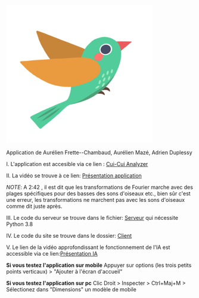 ![alt text](https://github.com/Panda-Dreamer/ES-Cui-cui.ml/blob/main/client/resources/logo.svg)



Application de Aurélien Frette--Chambaud, Aurélien Mazé, Adrien Duplessy

I. L'application est accesible via ce lien : [Cui-Cui Analyzer](https://cui-cui.ml)


II. La vidéo se trouve à ce lien: [Présentation application](https://youtu.be/SdGn9vRxyjI)

  *NOTE*: A 2:42 , il est dit que les transformations de Fourier marche avec des plages spécifiques pour des basses des sons d'oiseaux etc., bien sûr c'est une erreur, 
    les transformations ne marchent pas avec les sons d'oiseaux comme dit juste après.


III. Le code du serveur se trouve dans le fichier: [Serveur](https://github.com/Panda-Dreamer/ES-Cui-cui.ml/tree/main/server) qui nécessite Python 3.8 


IV. Le code du site se trouve dans le dossier: [Client](https://github.com/Panda-Dreamer/ES-Cui-cui.ml/tree/main/client)


V. Le lien de la vidéo approfondissant le fonctionnement de l'IA est accessible via ce lien:[Présentation IA](https://youtu.be/V0IeZ-uRZok)




**Si vous testez l'application sur mobile**
Appuyer sur options (les trois petits points verticaux) > "Ajouter à l'écran d'accueil"

**Si vous testez l'application sur pc**
Clic Droit > Inspecter > Ctrl+Maj+M  > Sélectionez dans "Dimensions" un modèle de mobile
